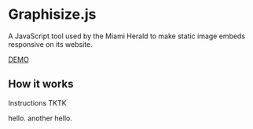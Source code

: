 Graphisize.js
===

A JavaScript tool used by the Miami Herald to make static image embeds responsive on its website. 

[DEMO](http://www.miamiherald.com/site-services/testing/newsgate-testing/article46070970.html)

How it works
----
Instructions TKTK

hello. another hello.